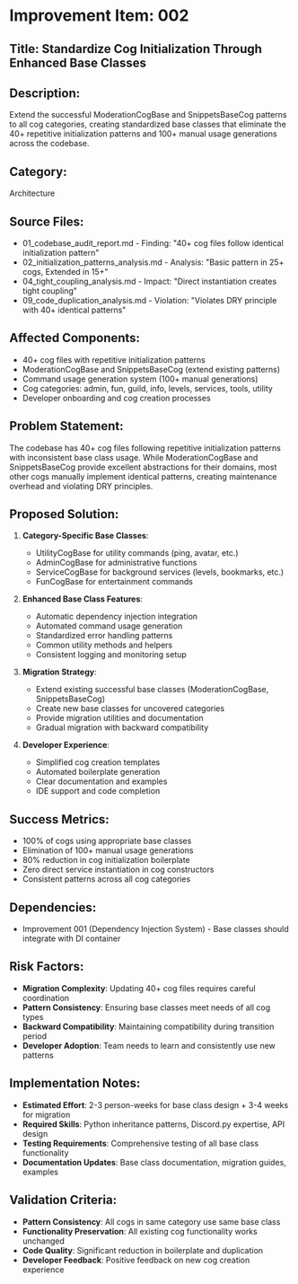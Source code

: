 # Improvement Item: 002

## Title: Standardize Cog Initialization Through Enhanced Base Classes

## Description: 
Extend the successful ModerationCogBase and SnippetsBaseCog patterns to all cog categories, creating standardized base classes that eliminate the 40+ repetitive initialization patterns and 100+ manual usage generations across the codebase.

## Category: 
Architecture

## Source Files:
- 01_codebase_audit_report.md - Finding: "40+ cog files follow identical initialization pattern"
- 02_initialization_patterns_analysis.md - Analysis: "Basic pattern in 25+ cogs, Extended in 15+"
- 04_tight_coupling_analysis.md - Impact: "Direct instantiation creates tight coupling"
- 09_code_duplication_analysis.md - Violation: "Violates DRY principle with 40+ identical patterns"

## Affected Components:
- 40+ cog files with repetitive initialization patterns
- ModerationCogBase and SnippetsBaseCog (extend existing patterns)
- Command usage generation system (100+ manual generations)
- Cog categories: admin, fun, guild, info, levels, services, tools, utility
- Developer onboarding and cog creation processes

## Problem Statement:
The codebase has 40+ cog files following repetitive initialization patterns with inconsistent base class usage. While ModerationCogBase and SnippetsBaseCog provide excellent abstractions for their domains, most other cogs manually implement identical patterns, creating maintenance overhead and violating DRY principles.

## Proposed Solution:
1. **Category-Specific Base Classes**:
   - UtilityCogBase for utility commands (ping, avatar, etc.)
   - AdminCogBase for administrative functions
   - ServiceCogBase for background services (levels, bookmarks, etc.)
   - FunCogBase for entertainment commands

2. **Enhanced Base Class Features**:
   - Automatic dependency injection integration
   - Automated command usage generation
   - Standardized error handling patterns
   - Common utility methods and helpers
   - Consistent logging and monitoring setup

3. **Migration Strategy**:
   - Extend existing successful base classes (ModerationCogBase, SnippetsBaseCog)
   - Create new base classes for uncovered categories
   - Provide migration utilities and documentation
   - Gradual migration with backward compatibility

4. **Developer Experience**:
   - Simplified cog creation templates
   - Automated boilerplate generation
   - Clear documentation and examples
   - IDE support and code completion

## Success Metrics:
- 100% of cogs using appropriate base classes
- Elimination of 100+ manual usage generations
- 80% reduction in cog initialization boilerplate
- Zero direct service instantiation in cog constructors
- Consistent patterns across all cog categories

## Dependencies:
- Improvement 001 (Dependency Injection System) - Base classes should integrate with DI container

## Risk Factors:
- **Migration Complexity**: Updating 40+ cog files requires careful coordination
- **Pattern Consistency**: Ensuring base classes meet needs of all cog types
- **Backward Compatibility**: Maintaining compatibility during transition period
- **Developer Adoption**: Team needs to learn and consistently use new patterns

## Implementation Notes:
- **Estimated Effort**: 2-3 person-weeks for base class design + 3-4 weeks for migration
- **Required Skills**: Python inheritance patterns, Discord.py expertise, API design
- **Testing Requirements**: Comprehensive testing of all base class functionality
- **Documentation Updates**: Base class documentation, migration guides, examples

## Validation Criteria:
- **Pattern Consistency**: All cogs in same category use same base class
- **Functionality Preservation**: All existing cog functionality works unchanged
- **Code Quality**: Significant reduction in boilerplate and duplication
- **Developer Feedback**: Positive feedback on new cog creation experience
